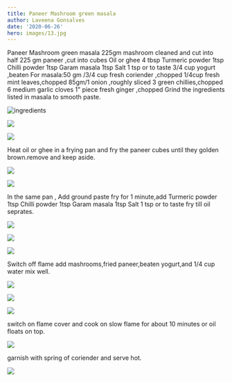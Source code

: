 ```yaml
---
title: Paneer Mashroom green masala
author: Laveena Gonsalves
date: '2020-06-26'
hero: images/13.jpg
---
```

Paneer Mashroom green masala 225gm mashroom cleaned and cut into half 225 gm paneer ,cut into cubes  Oil or ghee 4 tbsp
Turmeric powder 1tsp
Chilli powder 1tsp
Garam masala 1tsp
Salt 1 tsp or to taste
3/4 cup yogurt ,beaten
For masala:50 gm /3/4 cup fresh  coriender ,chopped
1/4cup fresh mint leaves,chopped
85gm/1 onion ,roughly sliced
3 green chillies,chopped
6 medium garlic cloves
1" piece fresh ginger ,chopped
Grind the ingredients listed in masala to smooth paste.

![ingredients](images/1.jpg "ingredients")

![](images/2.jpg)

![](images/3.jpg)

Heat oil or ghee in a frying pan and fry the paneer cubes until they golden brown.remove and keep aside.

![](images/4.jpg)

![](images/5.jpg)

In the same pan , Add ground paste fry for 1 minute,add Turmeric powder 1tsp Chilli powder 1tsp
Garam masala 1tsp
Salt 1 tsp or to taste fry till oil seprates.

![](images/6.jpg)

![](images/7.jpg)

![](images/8.jpg)

Switch off flame add mashrooms,fried paneer,beaten yogurt,and 1/4 cup water mix well.

![](images/9.jpg)

![](images/10.jpg)

![](images/11.jpg)

switch on flame cover and cook on slow flame for about 10 minutes or oil floats on top.

![](images/12.jpg)

garnish with spring of coriender and serve hot.

![](images/13.jpg)
